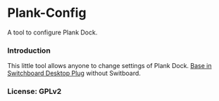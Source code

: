 Plank-Config
============

A tool to configure Plank Dock.

### Introduction

This little tool allows anyone to change settings of Plank Dock. [Base in Switchboard Desktop Plug](https://launchpad.net/switchboard-plug-pantheon-shell) without Switboard. 

### License: GPLv2
